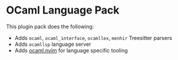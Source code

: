 # OCaml Language Pack

This plugin pack does the following:

- Adds `ocaml`, `ocaml_interface`, `ocamllex`, `menhir` Treesitter parsers
- Adds `ocamllsp` language server
- Adds [ocaml.nvim](https://github.com/tjdevries/ocaml.nvim) for language specific tooling

<!-- vim: set ft=markdown: -->
